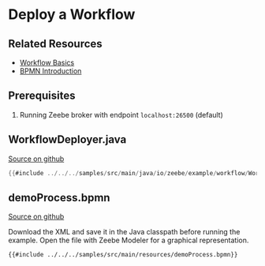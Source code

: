 # Deploy a Workflow

## Related Resources

* [Workflow Basics](basics/workflows.html)
* [BPMN Introduction](bpmn-workflows/README.html)

## Prerequisites

1. Running Zeebe broker with endpoint `localhost:26500` (default)

## WorkflowDeployer.java

[Source on github](https://github.com/zeebe-io/zeebe/tree/{{commit}}/samples/src/main/java/io/zeebe/example/workflow/WorkflowDeployer.java)

```java
{{#include ../../../samples/src/main/java/io/zeebe/example/workflow/WorkflowDeployer.java}}
```

## demoProcess.bpmn

[Source on github](https://github.com/zeebe-io/zeebe/tree/{{commit}}/samples/src/main/resources/demoProcess.bpmn)

Download the XML and save it in the Java classpath before running the example. Open the file with Zeebe Modeler for a graphical representation.

```xml
{{#include ../../../samples/src/main/resources/demoProcess.bpmn}}
```
